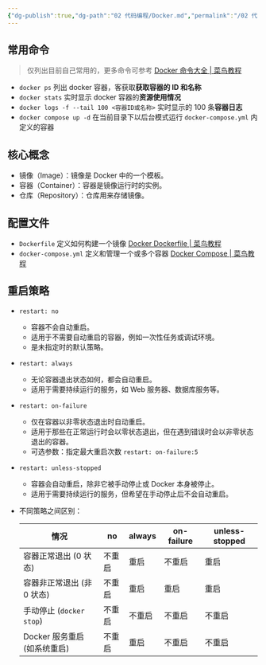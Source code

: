 ```yaml
---
{"dg-publish":true,"dg-path":"02 代码编程/Docker.md","permalink":"/02 代码编程/Docker/","noteIcon":"dg-note-icon","created":"2024-12-01","updated":"2025-05-10"}
---
```



## 常用命令

> 仅列出目前自己常用的，更多命令可参考 [Docker 命令大全 \| 菜鸟教程](https://www.runoob.com/docker/docker-command-manual.html)

- `docker ps` 列出 docker 容器，客获取**获取容器的 ID 和名称**
- `docker stats` 实时显示 docker 容器的**资源使用情况**
- `docker logs -f --tail 100 <容器ID或名称>` 实时显示的 100 条**容器日志**
- `docker compose up -d` 在当前目录下以后台模式运行 `docker-compose.yml` 内定义的容器

## 核心概念

- 镜像（Image）：镜像是 Docker 中的一个模板。
- 容器（Container）：容器是镜像运行时的实例。
- 仓库（Repository）：仓库用来存储镜像。

## 配置文件

- `Dockerfile` 定义如何构建一个镜像 [Docker Dockerfile \| 菜鸟教程](https://www.runoob.com/docker/docker-dockerfile.html)
- `docker-compose.yml` 定义和管理一个或多个容器 [Docker Compose \| 菜鸟教程](https://www.runoob.com/docker/docker-compose.html)

## 重启策略

- `restart: no` 
	- 容器不会自动重启。
	- 适用于不需要自动重启的容器，例如一次性任务或调试环境。
	- 是未指定时的默认策略。
- `restart: always` 
	- 无论容器退出状态如何，都会自动重启。
	- 适用于需要持续运行的服务，如 Web 服务器、数据库服务等。
- `restart: on-failure` 
	- 仅在容器以非零状态退出时自动重启。
	- 适用于那些在正常运行时会以零状态退出，但在遇到错误时会以非零状态退出的容器。
	- 可选参数：指定最大重启次数 `restart: on-failure:5`
- `restart: unless-stopped` 
	- 容器会自动重启，除非它被手动停止或 Docker 本身被停止。
	- 适用于需要持续运行的服务，但希望在手动停止后不会自动重启。
- 不同策略之间区别：

	| 情况                   | no  | always | on-failure | unless-stopped |
	| -------------------- | --- | ------ | ---------- | -------------- |
	| 容器正常退出 (0 状态)        | 不重启 | 重启     | 不重启        | 重启             |
	| 容器非正常退出 (非 0 状态)     | 不重启 | 重启     | 重启         | 重启             |
	| 手动停止 (`docker stop`) | 不重启 | 不重启    | 不重启        | 不重启            |
	| Docker 服务重启 (如系统重启)  | 不重启 | 重启     | 不重启        | 不重启            |
